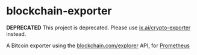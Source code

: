 # blockchain-exporter

**DEPRECATED** This project is deprecated. Please use [ix.ai/crypto-exporter](https://ix.ai/crypto-exporter) instead.

A Bitcoin exporter using the [blockchain.com/explorer](https://www.blockchain.com/explorer) API, for [Prometheus](https://prometheus.io)
